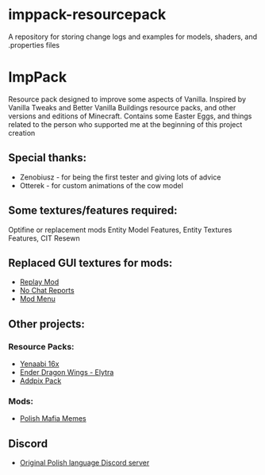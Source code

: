 # imppack-resourcepack
A repository for storing change logs and examples for models, shaders, and .properties files


# ImpPack
Resource pack designed to improve some aspects of Vanilla. Inspired by Vanilla Tweaks and Better Vanilla Buildings resource packs, and other versions and editions of Minecraft. Contains some Easter Eggs, and things related to the person who supported me at the beginning of this project creation

## Special thanks:
- Zenobiusz - for being the first tester and giving lots of advice
- Otterek - for custom animations of the cow model

## Some textures/features required:
Optifine or replacement mods Entity Model Features, Entity Textures Features, CIT Resewn

## Replaced GUI textures for mods:
- [Replay Mod](https://www.replaymod.com/)
- [No Chat Reports](https://www.curseforge.com/minecraft/mc-mods/no-chat-reports/files)
- [Mod Menu](https://modrinth.com/mod/modmenu/)

## Other projects:
### Resource Packs:
- [Yenaabi 16x](https://www.planetminecraft.com/texture-pack/no-name-4498275/)
- [Ender Dragon Wings - Elytra](https://www.planetminecraft.com/texture-pack/ender-dragon-wings-elytra/)
- [Addpix Pack](https://kypy0y.webwave.dev/addpix-pack)

### Mods:
- [Polish Mafia Memes](https://kypy0y.webwave.dev/polish-mafia-memes)

## Discord
- [Original Polish language Discord server](https://discord.gg/AveczdZ)
